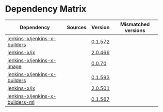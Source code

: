 # Dependency Matrix

Dependency | Sources | Version | Mismatched versions
---------- | ------- | ------- | -------------------
[jenkins-x/jenkins-x-builders](https://github.com/jenkins-x/jenkins-x-builders) |  | [0.1.572]() | 
[jenkins-x/jx](https://github.com/jenkins-x/jx) |  | [2.0.466]() | 
[jenkins-x/jenkins-x-image](https://github.com/jenkins-x/jenkins-x-image) |  | [0.0.70](https://github.com/jenkins-x/jenkins-x-image/releases/tag/0.0.70) | 
[jenkins-x/jenkins-x-builders](https://github.com/jenkins-x/jenkins-x-builders) |  | [0.1.593]() | 
[jenkins-x/jx](https://github.com/jenkins-x/jx) |  | [2.0.501](https://github.com/jenkins-x/jx/releases/tag/v2.0.501) | 
[jenkins-x/jenkins-x-builders-ml](https://github.com/jenkins-x/jenkins-x-builders-ml) |  | [0.1.567]() | 
